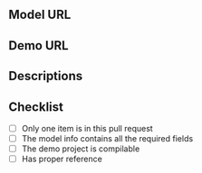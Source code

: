 <!--- Provide a general summary of your changes in the Title above -->


## Model URL
<!--- The model URL -->

## Demo URL
<!--- The demo URL -->

## Descriptions
<!--- Describe what your model do -->

## Checklist
<!--- Go over all the following points, and put an `x` in all the boxes that apply. -->
- [ ] Only one item is in this pull request
- [ ] The model info contains all the required fields
- [ ] The demo project is compilable
- [ ] Has proper reference
